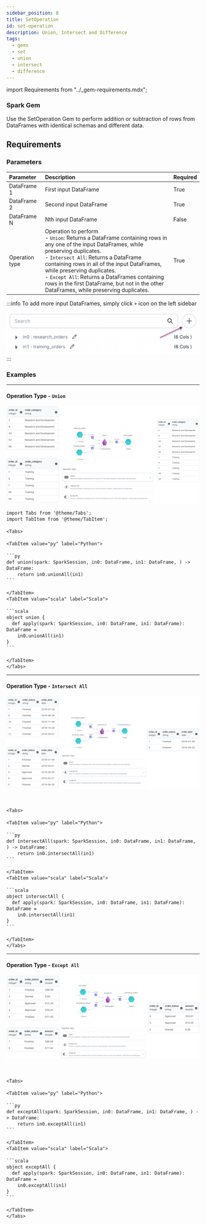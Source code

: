 ```yaml
---
sidebar_position: 8
title: SetOperation
id: set-operation
description: Union, Intersect and Difference
tags:
  - gems
  - set
  - union
  - intersect
  - difference
---
```


import Requirements from "../\_gem-requirements.mdx";

<h3><span class="badge">Spark Gem</span></h3>

Use the SetOperation Gem to perform addition or subtraction of rows from DataFrames with identical schemas and different data.

## Requirements

<Requirements
  packagename="ProphecySparkBasicsPython"
  packageversion="0.0.1"
  scalalib=""
  pythonlib=""
  packageversion143="Supported"
  packageversion154="Supported"
  additional_requirements=""
/>

### Parameters

| Parameter      | Description                                                                                                                                                                                                                                                                                                                                                                                                      | Required |
| :------------- | :--------------------------------------------------------------------------------------------------------------------------------------------------------------------------------------------------------------------------------------------------------------------------------------------------------------------------------------------------------------------------------------------------------------- | :------- |
| DataFrame 1    | First input DataFrame                                                                                                                                                                                                                                                                                                                                                                                            | True     |
| DataFrame 2    | Second input DataFrame                                                                                                                                                                                                                                                                                                                                                                                           | True     |
| DataFrame N    | Nth input DataFrame                                                                                                                                                                                                                                                                                                                                                                                              | False    |
| Operation type | Operation to perform<br/>- `Union`: Returns a DataFrame containing rows in any one of the input DataFrames, while preserving duplicates.<br/>- `Intersect All`: Returns a DataFrame containing rows in all of the input DataFrames, while preserving duplicates. <br/>- `Except All`: Returns a DataFrames containing rows in the first DataFrame, but not in the other DataFrames, while preserving duplicates. | True     |

:::info
To add more input DataFrames, simply click `+` icon on the left sidebar
![Set Operation - Add input dataframe](./img/set_add_inputs.png)
:::

### Examples

---

#### Operation Type - `Union`

![Example usage of Set Operation - Union](./img/set_eg_1.png)

````mdx-code-block
import Tabs from '@theme/Tabs';
import TabItem from '@theme/TabItem';

<Tabs>

<TabItem value="py" label="Python">

```py
def union(spark: SparkSession, in0: DataFrame, in1: DataFrame, ) -> DataFrame:
    return in0.unionAll(in1)
```

</TabItem>
<TabItem value="scala" label="Scala">

```scala
object union {
  def apply(spark: SparkSession, in0: DataFrame, in1: DataFrame): DataFrame =
    in0.unionAll(in1)
}
```

</TabItem>
</Tabs>

````

---

#### Operation Type - `Intersect All`

![Example usage of Set Operation - Intersect All](./img/set_eg_2.png)

````mdx-code-block


<Tabs>

<TabItem value="py" label="Python">

```py
def intersectAll(spark: SparkSession, in0: DataFrame, in1: DataFrame, ) -> DataFrame:
    return in0.intersectAll(in1)
```

</TabItem>
<TabItem value="scala" label="Scala">

```scala
object intersectAll {
  def apply(spark: SparkSession, in0: DataFrame, in1: DataFrame): DataFrame =
    in0.intersectAll(in1)
}
```

</TabItem>
</Tabs>

````

---

#### Operation Type - `Except All`

![Example usage of Set Operation - Except All](./img/set_eg_3.png)

````mdx-code-block


<Tabs>

<TabItem value="py" label="Python">

```py
def exceptAll(spark: SparkSession, in0: DataFrame, in1: DataFrame, ) -> DataFrame:
    return in0.exceptAll(in1)
```

</TabItem>
<TabItem value="scala" label="Scala">

```scala
object exceptAll {
  def apply(spark: SparkSession, in0: DataFrame, in1: DataFrame): DataFrame =
    in0.exceptAll(in1)
}
```

</TabItem>
</Tabs>

````
